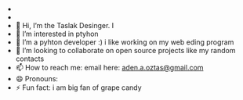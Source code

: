 
-
-
- 👋 Hi, I’m the Taslak Desinger. I 
- 👀 I’m interested in ptyhon
- 🌱 I’m a pyhton developer :) i like working on my web eding program
- 💞️ I’m looking to collaborate on open source projects like my random contacts
- 📫 How to reach me:  email here: aden.a.oztas@gmail.com
- 😄 Pronouns: 
- ⚡ Fun fact: i am big fan of grape candy

<!---
adenisthebestaslan/adenisthebestaslan is a ✨ special ✨ repository because its `README.md` (this file) appears on your GitHub profile.
You can click the Preview link to take a look at your changes.
--->
